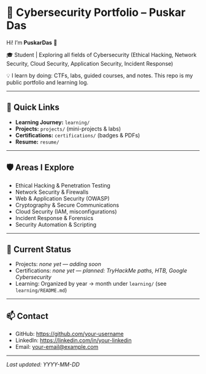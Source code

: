 # 🔐 Cybersecurity Portfolio – Puskar Das


Hi! I’m **PuskarDas** 👋


🎓 Student | Exploring all fields of Cybersecurity (Ethical Hacking, Network Security, Cloud Security, Application Security, Incident Response)


💡 I learn by doing: CTFs, labs, guided courses, and notes. This repo is my public portfolio and learning log.


---


## 📌 Quick Links
- **Learning Journey:** `learning/`
- **Projects:** `projects/` (mini-projects & labs)
- **Certifications:** `certifications/` (badges & PDFs)
- **Resume:** `resume/`


---


## 🛡️ Areas I Explore
- Ethical Hacking & Penetration Testing
- Network Security & Firewalls
- Web & Application Security (OWASP)
- Cryptography & Secure Communications
- Cloud Security (IAM, misconfigurations)
- Incident Response & Forensics
- Security Automation & Scripting


---


## 🔭 Current Status
- Projects: _none yet — adding soon_
- Certifications: _none yet — planned: TryHackMe paths, HTB, Google Cybersecurity_
- Learning: Organized by year → month under `learning/` (see `learning/README.md`)


---


## 📫 Contact
- GitHub: https://github.com/your-username
- LinkedIn: https://linkedin.com/in/your-linkedin
- Email: your-email@example.com


---


*Last updated: YYYY-MM-DD*
